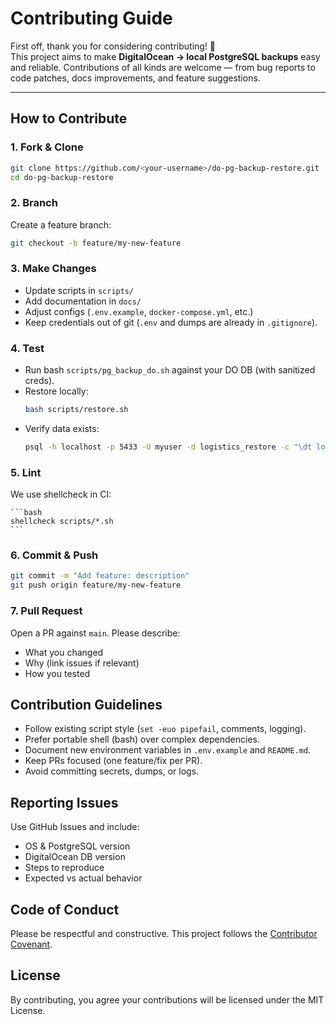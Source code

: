 # Contributing Guide

First off, thank you for considering contributing! 🎉  
This project aims to make **DigitalOcean → local PostgreSQL backups** easy and reliable. Contributions of all kinds are welcome — from bug reports to code patches, docs improvements, and feature suggestions.

---

## How to Contribute

### 1. Fork & Clone
```bash
git clone https://github.com/<your-username>/do-pg-backup-restore.git
cd do-pg-backup-restore
```

### 2. Branch

Create a feature branch:
```bash
git checkout -b feature/my-new-feature
```

### 3. Make Changes

- Update scripts in `scripts/`
- Add documentation in `docs/`
- Adjust configs (`.env.example`, `docker-compose.yml`, etc.)
- Keep credentials out of git (`.env` and dumps are already in `.gitignore`).

### 4. Test

- Run bash `scripts/pg_backup_do.sh` against your DO DB (with sanitized creds).
- Restore locally:
    ```bash
    bash scripts/restore.sh
    ```
- Verify data exists:
    ```bash
    psql -h localhost -p 5433 -U myuser -d logistics_restore -c "\dt logistics.*"
    ```

### 5. Lint

We use shellcheck in CI:

    ```bash
    shellcheck scripts/*.sh
    ```

### 6. Commit & Push

```bash
git commit -m "Add feature: description"
git push origin feature/my-new-feature
```

### 7. Pull Request

Open a PR against `main`. Please describe:

- What you changed
- Why (link issues if relevant)
- How you tested

## Contribution Guidelines

- Follow existing script style (`set -euo pipefail`, comments, logging).
- Prefer portable shell (bash) over complex dependencies.
- Document new environment variables in `.env.example` and `README.md`.
- Keep PRs focused (one feature/fix per PR).
- Avoid committing secrets, dumps, or logs.

## Reporting Issues

Use GitHub Issues and include:

- OS & PostgreSQL version
- DigitalOcean DB version
- Steps to reproduce
- Expected vs actual behavior

## Code of Conduct

Please be respectful and constructive.
This project follows the [Contributor Covenant](https://www.contributor-covenant.org/).

## License

By contributing, you agree your contributions will be licensed under the MIT License.